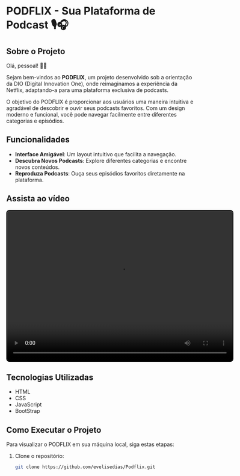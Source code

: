 # PODFLIX - Sua Plataforma de Podcast 🎙🎧

## Sobre o Projeto

Olá, pessoal! 🙋‍♀️

Sejam bem-vindos ao **PODFLIX**, um projeto desenvolvido sob a orientação da DIO (Digital Innovation One), onde reimaginamos a experiência da Netflix, adaptando-a para uma plataforma exclusiva de podcasts. 

O objetivo do PODFLIX é proporcionar aos usuários uma maneira intuitiva e agradável de descobrir e ouvir seus podcasts favoritos. Com um design moderno e funcional, você pode navegar facilmente entre diferentes categorias e episódios.

## Funcionalidades

- **Interface Amigável**: Um layout intuitivo que facilita a navegação.
- **Descubra Novos Podcasts**: Explore diferentes categorias e encontre novos conteúdos.
- **Reproduza Podcasts**: Ouça seus episódios favoritos diretamente na plataforma.

## Assista ao vídeo

<video width="600" height="400" controls style="border: 2px solid #000; border-radius: 8px;">
  <source src="img/podflix.mp4" type="video/mp4">
  Seu navegador não suporta a tag de vídeo.
</video>

## Tecnologias Utilizadas

- HTML
- CSS
- JavaScript
- BootStrap
  
## Como Executar o Projeto

Para visualizar o PODFLIX em sua máquina local, siga estas etapas:

1. Clone o repositório:
   ```bash
   git clone https://github.com/evelisedias/Podflix.git
